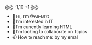 @@ -1,10 +1 @@
- 👋 Hi, I’m @Ali-Brkt
- 👀 I’m interested in IT
- 🌱 I’m currently learning HTML
- 💞️ I’m looking to collaborate on Topics
- 📫 How to reach me: by my email

<!---
Ali-Brkt/Ali-Brkt is a ✨ special ✨ repository because its `README.md` (this file) appears on your GitHub profile.
You can click the Preview link to take a look at your changes.
--->
